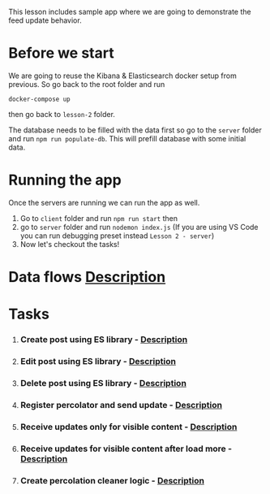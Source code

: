 This lesson includes sample app where we are going to demonstrate the feed update behavior.

# Before we start

We are going to reuse the Kibana & Elasticsearch docker setup from previous. So go back to the root folder and run

```
docker-compose up
```

then go back to `lesson-2` folder.

The database needs to be filled with the data first so go to the `server` folder and run `npm run populate-db`. This will prefill database with some initial data.

# Running the app

Once the servers are running we can run the app as well.

1. Go to `client` folder and run `npm run start` then
1. go to `server` folder and run `nodemon index.js` (If you are using VS Code you can run debugging preset instead `Lesson 2 - server`)
1. Now let's checkout the tasks!

# Data flows [Description](./docs/data-flow.md)

# Tasks

1. ### Create post using ES library - [Description](./docs/tasks/task1.md)
1. ### Edit post using ES library - [Description](./docs/tasks/task2.md)
1. ### Delete post using ES library - [Description](./docs/tasks/task3.md)
1. ### Register percolator and send update - [Description](./docs/tasks/task4.md)
1. ### Receive updates only for visible content - [Description](./docs/tasks/task5.md)
1. ### Receive updates for visible content after load more - [Description](./docs/tasks/task6.md)
1. ### Create percolation cleaner logic - [Description](./docs/tasks/task7.md)
